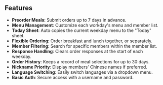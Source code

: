 ## Features
- **Preorder Meals**: Submit orders up to 7 days in advance.
- **Menu Management**: Customize each workday's menu and member list.
- **Today Sheet**: Auto copies the current weekday menu to the "Today" sheet.
- **Flexible Ordering**: Order breakfast and lunch together, or separately.
- **Member Filtering**: Search for specific members within the member list.
- **Response Handling**: Clears order responses at the start of each weekday.
- **Order History**: Keeps a record of meal selections for up to 30 days.
- **Nickname Priority**: Display members' Chinese names if preferred.
- **Language Switching**: Easily switch languages via a dropdown menu.
- **Basic Auth**: Secure access with a username and password.
